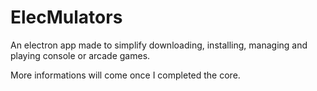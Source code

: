 # ElecMulators

An electron app made to simplify downloading, installing, managing and playing console or arcade games.

More informations will come once I completed the core.

